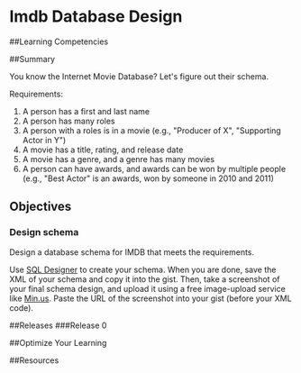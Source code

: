 # Imdb Database Design 
 
##Learning Competencies 

##Summary 

 You know the Internet Movie Database?  Let's figure out their schema.

Requirements:

1. A person has a first and last name
2. A person has many roles
3. A person with a roles is in a movie (e.g., "Producer of X", "Supporting Actor in Y")
4. A movie has a title, rating, and release date
5. A movie has a genre, and a genre has many movies
6. A person can have awards, and awards can be won by multiple people (e.g., "Best Actor" is an awards, won by someone in 2010 and 2011)

## Objectives

### Design schema

Design a database schema for IMDB that meets the requirements.

Use [SQL Designer](/sql.html) to create your schema.  When you are done, save the XML of your schema and copy it into the gist. Then, take a screenshot of your final schema design, and upload it using a free image-upload service like [Min.us](http://minus.com).  Paste the URL of the screenshot into your gist (before your XML code). 

##Releases
###Release 0 

##Optimize Your Learning 

##Resources